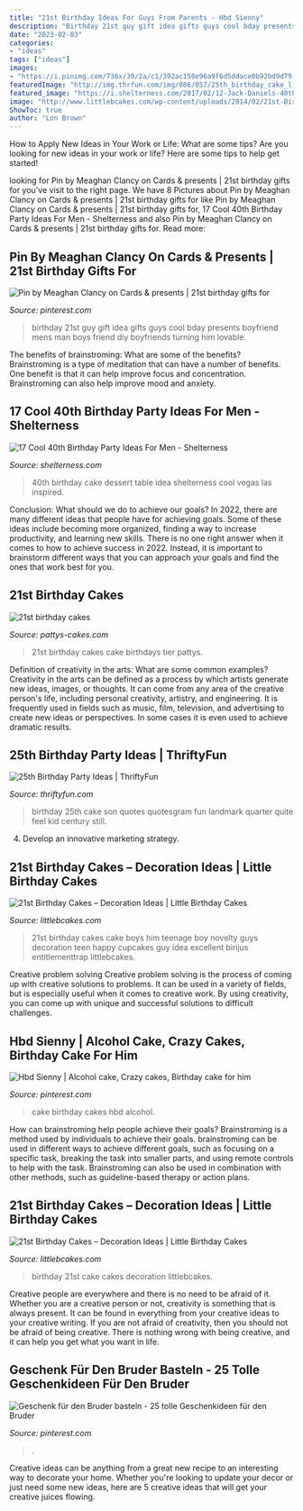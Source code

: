 ```yaml
---
title: "21st Birthday Ideas For Guys From Parents - Hbd Sienny"
description: "Birthday 21st guy gift idea gifts guys cool bday presents boyfriend mens man boys friend diy boyfriends turning him lovable"
date: "2023-02-03"
categories:
- "ideas"
tags: ["ideas"]
images:
- "https://i.pinimg.com/736x/39/2a/c1/392ac158e96a9f6d5ddace0b92bd9d79--boyfriends-st-birthday-st-birthday-gifts.jpg"
featuredImage: "http://img.thrfun.com/img/086/057/25th_birthday_cake_l1.jpg"
featured_image: "https://i.shelterness.com/2017/02/12-Jack-Daniels-40th-birthday-cake-idea.jpg"
image: "http://www.littlebcakes.com/wp-content/uploads/2014/02/21st-Birthday-Cake-Pictures.jpg"
ShowToc: true
author: "Lon Brown"
---
```



How to Apply New Ideas in Your Work or Life: What are some tips?
Are you looking for new ideas in your work or life? Here are some tips to help get started!

	

		
looking for Pin by Meaghan Clancy on Cards &amp; presents | 21st birthday gifts for you've visit to the right page. We have 8 Pictures about Pin by Meaghan Clancy on Cards &amp; presents | 21st birthday gifts for like Pin by Meaghan Clancy on Cards &amp; presents | 21st birthday gifts for, 17 Cool 40th Birthday Party Ideas For Men - Shelterness and also Pin by Meaghan Clancy on Cards &amp; presents | 21st birthday gifts for. Read more:
		
    
## Pin By Meaghan Clancy On Cards &amp; Presents | 21st Birthday Gifts For

<img loading=lazy src="https://i.pinimg.com/736x/39/2a/c1/392ac158e96a9f6d5ddace0b92bd9d79--boyfriends-st-birthday-st-birthday-gifts.jpg" onerror="this.onerror=null;this.src='https://tse3.mm.bing.net/th?id=OIP.Agyk5ruyRf7PTzha4nlImQHaJ3&amp;pid=15.1';" alt="Pin by Meaghan Clancy on Cards &amp; presents | 21st birthday gifts for">

_Source: pinterest.com_

>birthday 21st guy gift idea gifts guys cool bday presents boyfriend mens man boys friend diy boyfriends turning him lovable. 

	

The benefits of brainstroming: What are some of the benefits?
Brainstroming is a type of meditation that can have a number of benefits. One benefit is that it can help improve focus and concentration. Brainstroming can also help improve mood and anxiety.

    
## 17 Cool 40th Birthday Party Ideas For Men - Shelterness

<img loading=lazy src="https://i.shelterness.com/2017/02/12-Jack-Daniels-40th-birthday-cake-idea.jpg" onerror="this.onerror=null;this.src='https://tse4.mm.bing.net/th?id=OIP.D_l3VLPDLEwh5sPWpcY6vAHaNK&amp;pid=15.1';" alt="17 Cool 40th Birthday Party Ideas For Men - Shelterness">

_Source: shelterness.com_

>40th birthday cake dessert table idea shelterness cool vegas las inspired. 

	

Conclusion: What should we do to achieve our goals?
In 2022, there are many different ideas that people have for achieving goals. Some of these ideas include becoming more organized, finding a way to increase productivity, and learning new skills. There is no one right answer when it comes to how to achieve success in 2022. Instead, it is important to brainstorm different ways that you can approach your goals and find the ones that work best for you.

    
## 21st Birthday Cakes

<img loading=lazy src="https://pattys-cakes.com/wp-content/uploads/2014/12/birthday-cake-blue-21st-2-tier1.jpg" onerror="this.onerror=null;this.src='https://tse3.mm.bing.net/th?id=OIP.FdDnTLcdl3vb3dWZB3m5_AAAAA&amp;pid=15.1';" alt="21st birthday cakes">

_Source: pattys-cakes.com_

>21st birthday cakes cake birthdays tier pattys. 

	

Definition of creativity in the arts: What are some common examples?
Creativity in the arts can be defined as a process by which artists generate new ideas, images, or thoughts. It can come from any area of the creative person's life, including personal creativity, artistry, and engineering. It is frequently used in fields such as music, film, television, and advertising to create new ideas or perspectives. In some cases it is even used to achieve dramatic results.

    
## 25th Birthday Party Ideas | ThriftyFun

<img loading=lazy src="http://img.thrfun.com/img/086/057/25th_birthday_cake_l1.jpg" onerror="this.onerror=null;this.src='https://tse3.mm.bing.net/th?id=OIP.YBjhd_D4JEzs1U5Q-qfU5AHaKr&amp;pid=15.1';" alt="25th Birthday Party Ideas | ThriftyFun">

_Source: thriftyfun.com_

>birthday 25th cake son quotes quotesgram fun landmark quarter quite feel kid century still. 

	

4. Develop an innovative marketing strategy.

    
## 21st Birthday Cakes – Decoration Ideas | Little Birthday Cakes

<img loading=lazy src="http://www.littlebcakes.com/wp-content/uploads/2014/02/21st-Birthday-Cake-768x1024.jpg" onerror="this.onerror=null;this.src='https://tse2.mm.bing.net/th?id=OIP.dDSNhLNVPcQaiIWfbp_0LwHaJ4&amp;pid=15.1';" alt="21st Birthday Cakes – Decoration Ideas | Little Birthday Cakes">

_Source: littlebcakes.com_

>21st birthday cakes cake boys him teenage boy novelty guys decoration teen happy cupcakes guy idea excellent birijus entitlementtrap littlebcakes. 

	

Creative problem solving
Creative problem solving is the process of coming up with creative solutions to problems. It can be used in a variety of fields, but is especially useful when it comes to creative work. By using creativity, you can come up with unique and successful solutions to difficult challenges.

    
## Hbd Sienny | Alcohol Cake, Crazy Cakes, Birthday Cake For Him

<img loading=lazy src="https://i.pinimg.com/736x/11/c6/c4/11c6c4abef8bc6f4c0885eaa7dd03f65.jpg" onerror="this.onerror=null;this.src='https://tse1.mm.bing.net/th?id=OIP.CiyM_N7SnBd2MNJbumUyeAHaI0&amp;pid=15.1';" alt="Hbd Sienny | Alcohol cake, Crazy cakes, Birthday cake for him">

_Source: pinterest.com_

>cake birthday cakes hbd alcohol. 

	

How can brainstroming help people achieve their goals?
Brainstroming is a method used by individuals to achieve their goals. brainstroming can be used in different ways to achieve different goals, such as focusing on a specific task, breaking the task into smaller parts, and using remote controls to help with the task. Brainstroming can also be used in combination with other methods, such as guideline-based therapy or action plans.

    
## 21st Birthday Cakes – Decoration Ideas | Little Birthday Cakes

<img loading=lazy src="http://www.littlebcakes.com/wp-content/uploads/2014/02/21st-Birthday-Cake-Pictures.jpg" onerror="this.onerror=null;this.src='https://tse1.mm.bing.net/th?id=OIP.3IQI63NB6Sj39F_9QbHZKAHaFj&amp;pid=15.1';" alt="21st Birthday Cakes – Decoration Ideas | Little Birthday Cakes">

_Source: littlebcakes.com_

>birthday 21st cake cakes decoration littlebcakes. 

	

Creative people are everywhere and there is no need to be afraid of it. Whether you are a creative person or not, creativity is something that is always present. It can be found in everything from your creative ideas to your creative writing. If you are not afraid of creativity, then you should not be afraid of being creative. There is nothing wrong with being creative, and it can help you get what you want in life.

    
## Geschenk Für Den Bruder Basteln - 25 Tolle Geschenkideen Für Den Bruder

<img loading=lazy src="https://i.pinimg.com/736x/d3/33/b4/d333b4cc216406fc9bcc5e18def561ab.jpg" onerror="this.onerror=null;this.src='https://tse1.mm.bing.net/th?id=OIP.trM5ghBWT2FnLb8_zTMKigHaJ4&amp;pid=15.1';" alt="Geschenk für den Bruder basteln - 25 tolle Geschenkideen für den Bruder">

_Source: pinterest.com_

>. 

	

Creative ideas can be anything from a great new recipe to an interesting way to decorate your home. Whether you're looking to update your decor or just need some new ideas, here are 5 creative ideas that will get your creative juices flowing.

